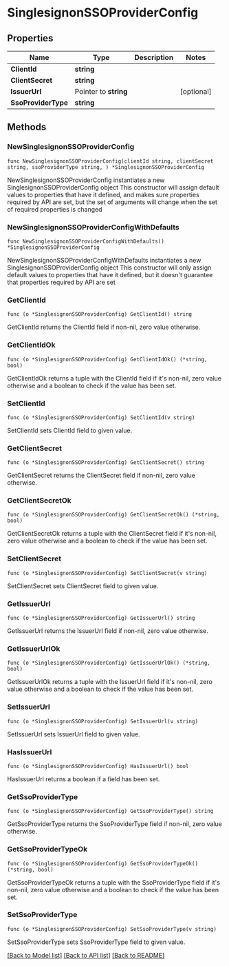 # SinglesignonSSOProviderConfig

## Properties

Name | Type | Description | Notes
------------ | ------------- | ------------- | -------------
**ClientId** | **string** |  | 
**ClientSecret** | **string** |  | 
**IssuerUrl** | Pointer to **string** |  | [optional] 
**SsoProviderType** | **string** |  | 

## Methods

### NewSinglesignonSSOProviderConfig

`func NewSinglesignonSSOProviderConfig(clientId string, clientSecret string, ssoProviderType string, ) *SinglesignonSSOProviderConfig`

NewSinglesignonSSOProviderConfig instantiates a new SinglesignonSSOProviderConfig object
This constructor will assign default values to properties that have it defined,
and makes sure properties required by API are set, but the set of arguments
will change when the set of required properties is changed

### NewSinglesignonSSOProviderConfigWithDefaults

`func NewSinglesignonSSOProviderConfigWithDefaults() *SinglesignonSSOProviderConfig`

NewSinglesignonSSOProviderConfigWithDefaults instantiates a new SinglesignonSSOProviderConfig object
This constructor will only assign default values to properties that have it defined,
but it doesn't guarantee that properties required by API are set

### GetClientId

`func (o *SinglesignonSSOProviderConfig) GetClientId() string`

GetClientId returns the ClientId field if non-nil, zero value otherwise.

### GetClientIdOk

`func (o *SinglesignonSSOProviderConfig) GetClientIdOk() (*string, bool)`

GetClientIdOk returns a tuple with the ClientId field if it's non-nil, zero value otherwise
and a boolean to check if the value has been set.

### SetClientId

`func (o *SinglesignonSSOProviderConfig) SetClientId(v string)`

SetClientId sets ClientId field to given value.


### GetClientSecret

`func (o *SinglesignonSSOProviderConfig) GetClientSecret() string`

GetClientSecret returns the ClientSecret field if non-nil, zero value otherwise.

### GetClientSecretOk

`func (o *SinglesignonSSOProviderConfig) GetClientSecretOk() (*string, bool)`

GetClientSecretOk returns a tuple with the ClientSecret field if it's non-nil, zero value otherwise
and a boolean to check if the value has been set.

### SetClientSecret

`func (o *SinglesignonSSOProviderConfig) SetClientSecret(v string)`

SetClientSecret sets ClientSecret field to given value.


### GetIssuerUrl

`func (o *SinglesignonSSOProviderConfig) GetIssuerUrl() string`

GetIssuerUrl returns the IssuerUrl field if non-nil, zero value otherwise.

### GetIssuerUrlOk

`func (o *SinglesignonSSOProviderConfig) GetIssuerUrlOk() (*string, bool)`

GetIssuerUrlOk returns a tuple with the IssuerUrl field if it's non-nil, zero value otherwise
and a boolean to check if the value has been set.

### SetIssuerUrl

`func (o *SinglesignonSSOProviderConfig) SetIssuerUrl(v string)`

SetIssuerUrl sets IssuerUrl field to given value.

### HasIssuerUrl

`func (o *SinglesignonSSOProviderConfig) HasIssuerUrl() bool`

HasIssuerUrl returns a boolean if a field has been set.

### GetSsoProviderType

`func (o *SinglesignonSSOProviderConfig) GetSsoProviderType() string`

GetSsoProviderType returns the SsoProviderType field if non-nil, zero value otherwise.

### GetSsoProviderTypeOk

`func (o *SinglesignonSSOProviderConfig) GetSsoProviderTypeOk() (*string, bool)`

GetSsoProviderTypeOk returns a tuple with the SsoProviderType field if it's non-nil, zero value otherwise
and a boolean to check if the value has been set.

### SetSsoProviderType

`func (o *SinglesignonSSOProviderConfig) SetSsoProviderType(v string)`

SetSsoProviderType sets SsoProviderType field to given value.



[[Back to Model list]](../README.md#documentation-for-models) [[Back to API list]](../README.md#documentation-for-api-endpoints) [[Back to README]](../README.md)


